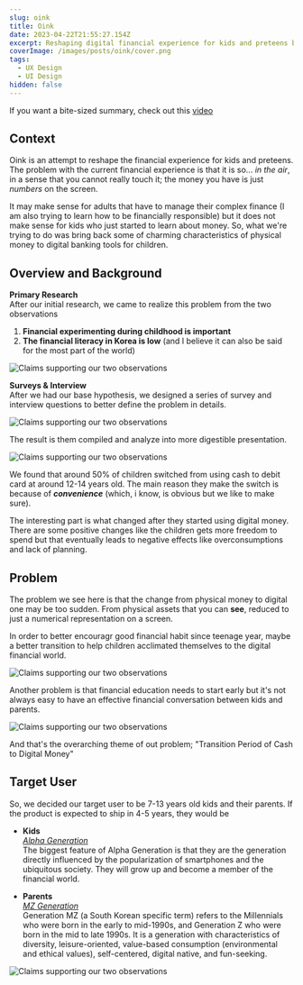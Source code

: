 ```yaml
---
slug: oink
title: Oink
date: 2023-04-22T21:55:27.154Z
excerpt: Reshaping digital financial experience for kids and preteens by introducing tangible interface.
coverImage: /images/posts/oink/cover.png
tags:
  - UX Design
  - UI Design
hidden: false
---
```


<script>
  import Callout from "$lib/components/molecules/Callout.svelte";
  import CodeBlock from "$lib/components/molecules/CodeBlock.svelte";
  import Image from "$lib/components/atoms/Image.svelte";
</script>

If you want a bite-sized summary, check out this [video](https://youtu.be/I8RZJOs1q6Y)

## Context

Oink is an attempt to reshape the financial experience for kids and preteens. The problem with the current financial experience is that it is so... _in the air_, in a sense that you cannot really touch it; the money you have is just _numbers_ on the screen.

It may make sense for adults that have to manage their complex finance (I am also trying to learn how to be financially responsible) but it does not make sense for kids who just started to learn about money. So, what we're trying to do was bring back some of charming characteristics of physical money to digital banking tools for children.

## Overview and Background

**Primary Research**  
After our initial research, we came to realize this problem from the two observations

1. **Financial experimenting during childhood is important**
2. **The financial literacy in Korea is low** (and I believe it can also be said for the most part of the world)

<Image  src="/images/posts/oink/research.png" alt="Claims supporting our two observations" />

**Surveys & Interview**  
After we had our base hypothesis, we designed a series of survey and interview questions to better define the problem in details.

<Image src="/images/posts/oink/survey-design.png" alt="Claims supporting our two observations" />

The result is them compiled and analyze into more digestible presentation.

<Image src="/images/posts/oink/survey.png" alt="Claims supporting our two observations" />

We found that around 50% of children switched from using cash to debit card at around 12-14 years old. The main reason they make the switch is because of **_convenience_** (which, i know, is obvious but we like to make sure).

The interesting part is what changed after they started using digital money. There are some positive changes like the children gets more freedom to spend but that eventually leads to negative effects like overconsumptions and lack of planning.

## Problem  
The problem we see here is that the change from physical money to digital one may be too sudden. From physical assets that you can **see**, reduced to just a numerical representation on a screen.

In order to better encouragr good financial habit since teenage year, maybe a better transition to help children acclimated themselves to the digital financial world.

<Image src="/images/posts/oink/problem-1.png" alt="Claims supporting our two observations" />

Another problem is that financial education needs to start early but it's not always easy to have an effective financial conversation between kids and parents.

<Image src="/images/posts/oink/problem-2.png" alt="Claims supporting our two observations" />

And that's the overarching theme of out problem; "Transition Period of Cash to Digital Money"

## Target User  
So, we decided our target user to be 7-13 years old kids and their parents. If the product is expected to ship in 4-5 years, they would be

- **Kids**  
  [*Alpha Generation*](https://en.wikipedia.org/wiki/Generation_Alpha)  
  The biggest feature of Alpha Generation is that they are the generation directly influenced by the popularization of smartphones and the ubiquitous society. They will grow up and become a member of the financial world.

- **Parents**  
  [*MZ Generation*](https://en.namu.wiki/w/MZ%EC%84%B8%EB%8C%80)  
  Generation MZ (a South Korean specific term) refers to the Millennials who were born in the early to mid-1990s, and Generation Z who were born in the mid to late 1990s. It is a generation with characteristics of diversity, leisure-oriented, value-based consumption (environmental and ethical values), self-centered, digital native, and fun-seeking.

<Image src="/images/posts/oink/target.png" alt="Claims supporting our two observations" />

<style>
</style>
